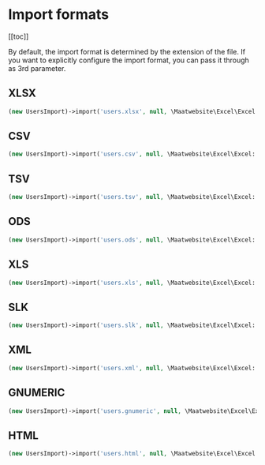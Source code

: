 # Import formats

[[toc]]

By default, the import format is determined by the extension of the file. If you want 
to explicitly configure the import format, you can pass it through as 3rd parameter. 

## XLSX

```php
(new UsersImport)->import('users.xlsx', null, \Maatwebsite\Excel\Excel::XLSX);
```

## CSV

```php
(new UsersImport)->import('users.csv', null, \Maatwebsite\Excel\Excel::CSV);
```

## TSV

```php
(new UsersImport)->import('users.tsv', null, \Maatwebsite\Excel\Excel::TSV);
```

## ODS

```php
(new UsersImport)->import('users.ods', null, \Maatwebsite\Excel\Excel::ODS);
```

## XLS

```php
(new UsersImport)->import('users.xls', null, \Maatwebsite\Excel\Excel::XLS);
```

## SLK

```php
(new UsersImport)->import('users.slk', null, \Maatwebsite\Excel\Excel::SLK);
```

## XML

```php
(new UsersImport)->import('users.xml', null, \Maatwebsite\Excel\Excel::XML);
```

## GNUMERIC

```php
(new UsersImport)->import('users.gnumeric', null, \Maatwebsite\Excel\Excel::GNUMERIC);
```

## HTML

```php
(new UsersImport)->import('users.html', null, \Maatwebsite\Excel\Excel::HTML);
```
